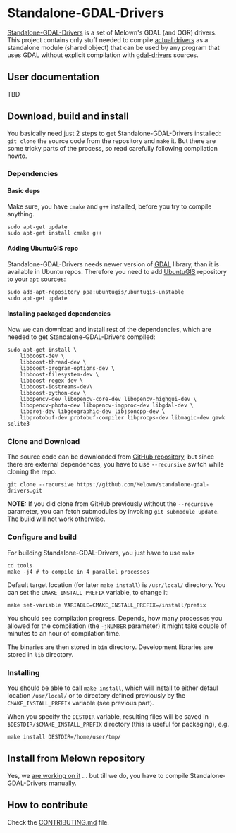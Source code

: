 # Standalone-GDAL-Drivers

[Standalone-GDAL-Drivers](https://github.com/melown/standalone-gdal-drivers) is
a set of Melown's GDAL (and OGR) drivers. This project contains only stuff
needed to compile [actual drivers](https://github.com/melown/gdal-drivers) as a
standalone module (shared object) that can be used by any program that uses GDAL
without explicit compilation with
[gdal-drivers](https://github.com/melown/gdal-drivers) sources.

## User documentation

TBD

## Download, build and install

You basically need just 2 steps to get Standalone-GDAL-Drivers installed: `git clone` the
source code from the repository and `make` it. But there are some tricky parts
of the process, so read carefully following compilation howto.

### Dependencies

#### Basic deps

Make sure, you have `cmake` and `g++` installed, before you try to compile
anything.

```
sudo apt-get update
sudo apt-get install cmake g++
```

#### Adding UbuntuGIS repo

Standalone-GDAL-Drivers needs newer version of [GDAL](http://gdal.org) library,
than it is available in Ubuntu repos. Therefore you need to add
[UbuntuGIS](https://wiki.ubuntu.com/UbuntuGIS) repository to your `apt` sources:

```
sudo add-apt-repository ppa:ubuntugis/ubuntugis-unstable
sudo apt-get update
```

#### Installing packaged dependencies

Now we can download and install rest of the dependencies, which are needed to
get Standalone-GDAL-Drivers compiled:

```
sudo apt-get install \
    libboost-dev \
    libboost-thread-dev \
    libboost-program-options-dev \
    libboost-filesystem-dev \
    libboost-regex-dev \
    libboost-iostreams-dev\
    libboost-python-dev \
    libopencv-dev libopencv-core-dev libopencv-highgui-dev \
    libopencv-photo-dev libopencv-imgproc-dev libgdal-dev \
    libproj-dev libgeographic-dev libjsoncpp-dev \
    libprotobuf-dev protobuf-compiler libprocps-dev libmagic-dev gawk sqlite3
```

### Clone and Download

The source code can be downloaded from
[GitHub repository](https://github.com/melown/standalone-gdal-drivers), but since there are
external dependences, you have to use `--recursive` switch while cloning the
repo.


```
git clone --recursive https://github.com/Melown/standalone-gdal-drivers.git
```

**NOTE:** If you did clone from GitHub previously without the `--recursive`
parameter, you can fetch submodules by invoking `git submodule update`. The
build will not work otherwise.


### Configure and build

For building Standalone-GDAL-Drivers, you just have to use ``make``

```
cd tools
make -j4 # to compile in 4 parallel processes
```

Default target location (for later `make install`) is `/usr/local/` directory.
You can set the `CMAKE_INSTALL_PREFIX` variable, to change it:

```
make set-variable VARIABLE=CMAKE_INSTALL_PREFIX=/install/prefix
```

You should see compilation progress. Depends, how many processes you allowed for
the compilation (the `-jNUMBER` parameter) it might take couple of minutes to an
hour of compilation time.

The binaries are then stored in `bin` directory. Development libraries are
stored in `lib` directory.

### Installing

You should be able to call `make install`, which will install to either defaul
location `/usr/local/` or to directory defined previously by the
`CMAKE_INSTALL_PREFIX` variable (see previous part).

When you specify the `DESTDIR` variable, resulting files will be saved in
`$DESTDIR/$CMAKE_INSTALL_PREFIX` directory (this is useful for packaging), e.g.

```
make install DESTDIR=/home/user/tmp/
```

## Install from Melown repository

Yes, we [are working on it](https://github.com/Melown/vts-mapproxy/issues/3) ...
but till we do, you have to compile Standalone-GDAL-Drivers manually.

## How to contribute

Check the [CONTRIBUTING.md](CONTRIBUTING.md) file.
